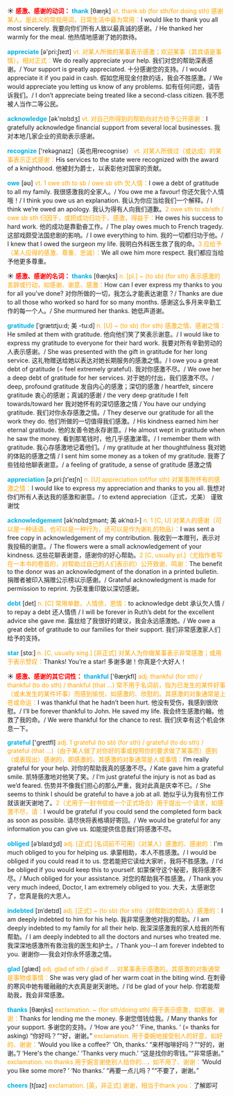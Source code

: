 ☀ <font color="red">**感激、感谢的动词：**</font>
<font color="sky blue">**thank**</font> [θæŋk] 
<font color="orange">vt. thank sb (for sth/for doing sth) 感谢某人。是此义的常规用词，日常生活中最为常用：</font>I would like to thank you all most sincerely. 我要向你们所有人致以最真诚的感谢。/ He thanked her warmly for the meal. 他热情地感谢了她的款待。

<font color="sky blue">**appreciate**</font> [ə'pri:ʃɪeɪt] 
<font color="orange">vt. 对某人所做的某事表示感激；欢迎某事（其宾语是事情）。相对正式：</font>We do really appreciate your help. 我们对您的帮助深表感谢。/ Your support is greatly appreciated. 十分感谢您的支持。/ I would appreciate it if you paid in cash. 假如您用现金付款的话，我会不胜感激。/ We would appreciate you letting us know of any problems. 如有任何问题，请告诉我们。/ I don’t appreciate being treated like a second-class citizen. 我不愿被人当作二等公民。

<font color="sky blue">**acknowledge**</font> [ək'nɒlɪdӡ] 
<font color="orange">vt. 对自己所得到的帮助向对方给予公开感谢：</font>I gratefully acknowledge financial support from several local businesses. 我对本地几家企业的资助表示感谢。

<font color="sky blue">**recognize**</font> ['rekəɡnaɪz]（英也用recognise）
<font color="orange">vt. 对某人所做过（或达成）的某事表示正式感谢：</font>His services to the state were recognized with the award of a knighthood. 他被封为爵士，以表彰他对国家的贡献。

<font color="sky blue">**owe**</font> [əʊ] 
<font color="orange">vt. 1 owe sth to sb / owe sb sth 欠人情：</font>I owe a debt of gratitude to all my family. 我很感激我的全家人。/ You owe me a favour! 你还欠我个人情哦！/ I think you owe us an explanation. 我认为你应当给我们一个解释。/ I think we’re owed an apology. 我认为得有人向我们道歉。<font color="orange">2 owe sth to sb/sth / owe sb sth 归因于，或把成功归功于，感激，得益于：</font>He owes his success to hard work. 他的成功是靠勤奋工作。/ The play owes much to French tragedy. 这部戏颇受法国悲剧的影响。/ I owe everything to him. 我的一切都归功于他。/ I knew that I owed the surgeon my life. 我明白外科医生救了我的命。<font color="orange">3 应给予（某人应得的感激、尊重、忠诚）：</font>We all owe him more respect. 我们都应当给予他更多尊重。

☀ <font color="red">**感激、感谢的名词：**</font>
<font color="sky blue">**thanks**</font> [θæŋks]
<font color="orange">n. [pl.] ~ (to sb) (for sth) 表示感激的言辞或行动，如感谢、谢意、感激：</font>How can I ever express my thanks to you for all you've done? 对你所做的一切，我怎么才能表达谢意？/ Thanks are due to all those who worked so hard for so many months. 感谢这么多月来辛勤工作的每一个人。/ She murmured her thanks. 她低声道谢。

<font color="sky blue">**gratitude**</font> [ˈgrætɪtju:d; 美 -tu:d]
<font color="orange">n. [U] ~ (to sb) (for sth) 感激之情、感谢之情：</font>He smiled at them with gratitude. 他向他们笑了笑表示谢意。/ I would like to express my gratitude to everyone for their hard work. 我要对所有辛勤劳动的人表示感谢。/ She was presented with the gift in gratitude for her long service. 这礼物赠送给她以表达对她长期服务的感激之情。/ I owe you a great debt of gratitude (= feel extremely grateful). 我对你感激不尽。/ We owe her a deep debt of gratitude for her services. 对于她的付出，我们感激不尽。/ deep, profound gratitude 发自内心的感激；深切的感激 / heartfelt, sincere gratitude 衷心的感谢；真诚的感谢 / the very deep gratitude I felt towards/toward her 我对她怀有的深切感激之情 / You have our undying gratitude. 我们对你永存感激之情。/ They deserve our gratitude for all the work they do. 他们所做的一切值得我们感激。/ His kindness earned him her eternal gratitude. 他的友善令她永存谢意。/ He almost wept in gratitude when he saw the money. 看到那笔钱时，他几乎感激涕零。/ I remember them with gratitude. 我心存感激地记着他们。/ my gratitude at her thoughtfulness 我对她的体贴的感激之情 / I sent him some money as a token of my gratitude. 我寄了些钱给他聊表谢意。/ a feeling of gratitude, a sense of gratitude 感激之情

<font color="sky blue">**appreciation**</font> [ə͵pri:ʃɪ'eɪʃn] 
<font color="orange">n. [U] appreciation (of/for sth) 对某事所怀有的感激之情：</font>I would like to express my appreciation and thanks to you all. 我想对你们所有人表达我的感激和谢意。/ to extend appreciation（正式，尤美） 谨致谢忱
           
<font color="sky blue">**acknowledgement**</font> [əkˈnɒlɪdʒmənt; 美 əkˈnɑ:l-]
<font color="orange">n. 1 [C, U] 对某人的感谢（可以是一种话语，也可以是一种行为，还可以是作为谢礼的物品）：</font>I was sent a free copy in acknowledgement of my contribution. 我收到一本赠刊，表示对我投稿的谢意。/ The flowers were a small acknowledgement of your kindness. 这些花聊表谢意，感谢你的好心帮助。<font color="orange">2 [C, usually pl.]（尤指作者写在一本书的卷首的，对帮助过自己的人们表示的）公开致谢、鸣谢：</font>The benefit to the donor was an acknowledgment of the donation in a printed bulletin. 捐赠者被印入捐赠公示榜以示感谢。/ Grateful acknowledgment is made for permission to reprint. 为获准重印致以深切感谢。

<font color="sky blue">**debt**</font> [det] 
<font color="orange">n. [C] 常用单数，人情债，恩情：</font>to acknowledge debt 承认欠人情 / to repay a debt 还人情债 / I will be forever in Ruth’s debt for the excellent advice she gave me. 露丝给了我很好的建议，我会永远感激她。/ We owe a great debt of gratitude to our families for their support. 我们非常感激家人们给予的支持。

<font color="sky blue">**star**</font> [stɑː] 
<font color="orange">n. [C, usually sing.] [非正式] 对某人为你做某事表示非常感激；或用于表示赞叹：</font>Thanks! You’re a star! 多谢多谢！你真是个大好人！

☀ <font color="red">**感激、感谢的其它词性：**</font>
<font color="sky blue">**thankful**</font> ['θæŋkfl] 
<font color="orange">adj. thankful (for sth) / thankful (to do sth) / thankful (that ...) 常不用于名词前，指为已发生的某件好事（或未发生的某件坏事）而感到愉悦，如感激的、欣慰的。其感激的对象通常是上苍或命运：</font>I was thankful that he hadn’t been hurt. 他没有受伤，我感到很欣慰。/ I’ll be forever thankful to John. He saved my life. 我会终生感激约翰。他救了我的命。/ We were thankful for the chance to rest. 我们庆幸有这个机会休息一下。

<font color="sky blue">**grateful**</font> ['ɡreɪtfl] 
<font color="orange">adj. 1 grateful (to sb) (for sth) / grateful (to do sth) / grateful (that ...)（由于某人做了对你好的事或按照你的要求做了某事而）感到（或表现出）感谢的，即感激的。其感激的对象通常是人或事情：</font>I’m really grateful for your help. 对你的帮助我真的感激不尽。/ Kate gave him a grateful smile. 凯特感激地对他笑了笑。/ I’m just grateful the injury is not as bad as we’d feared. 伤势并不像我们担心的那么严重，我对此真是庆幸不已。/ She seems to think I should be grateful to have a job at all. 她似乎认为我有份工作就该谢天谢地了。<font color="orange">2（尤用于一封书信或一个正式场合）用于提出一个请求，如感激不尽，请：</font>I would be grateful if you could send the completed form back as soon as possible. 请尽快将表格填好寄回。/ We would be grateful for any information you can give us. 如能提供信息我们将感激不尽。
                      
<font color="sky blue">**obliged**</font> [əˈblaɪdʒd]
<font color="orange">adj. [正式] [名词前不可用]（对某人）感激的、感谢的：</font>I'm much obliged to you for helping us. 承蒙相助，本人不胜感激。/ I would be obliged if you could read it to us. 您若能把它读给大家听，我将不胜感激。/ I'd be obliged if you would keep this to yourself. 如蒙保守这个秘密，我将感激不尽。/ Much obliged for your assistance. 对您的帮助我不胜感激。/ Thank you very much indeed, Doctor, I am extremely obliged to you. 大夫，太感谢您了，您真是我的大恩人。

<font color="sky blue">**indebted**</font> [ɪnˈdetɪd]
<font color="orange">adj. [正式] ~ (to sb) (for sth)（对帮助过你的人）感激的：</font>I am deeply indebted to him for his help. 我非常感激他对我的帮助。/ I am deeply indebted to my family for all their help. 我深深感激我的家人给我的所有帮助。/ I am deeply indebted to all the doctors and nurses who treated me. 我深深地感激所有救治我的医生和护士。/ Thank you--I am forever indebted to you. 谢谢你—-我会对你永怀感激之情。

<font color="sky blue">**glad**</font> [ɡlæd] 
<font color="orange">adj. glad of sth / glad if ... 对某事表示感激的。其感激的对象通常是事物或事情：</font>She was very glad of her warm coat in the biting wind. 在刺骨的寒风中她有暖融融的大衣真是谢天谢地。/ I’d be glad of your help. 你若能帮助我，我会非常感激。
           
<font color="sky blue">**thanks**</font> [θæŋks]
<font color="orange">exclamation. ~ (for sth/doing sth) 用于表示感激，如感谢、谢谢：</font>Thanks for lending me the money. 多谢您借钱给我。/ Many thanks for your support. 多谢您的支持。/ ‘How are you? ’ ‘Fine, thanks. ’ (= thanks for asking) “你好吗？”“好，谢谢。” <font color="orange">exclamation. 用于委婉地接受别人的好意，如好的、谢谢：</font>‘Would you like a coffee?’ ‘Oh, thanks.’ “来杯咖啡好吗？”“好的，谢谢。”/ ‘Here's the change.’ ‘Thanks very much.’ “这是找你的零钱。”“非常感谢。” <font color="orange">exclamation. no thanks 用于婉言谢绝别人给你的…，如不用了、谢谢：</font>‘Would you like some more? ’ ‘No thanks.’ “再要一点儿吗？”“不要了，谢谢。” 

<font color="sky blue">**cheers**</font> [tʃɪəz] 
<font color="orange">exclamation. [英，非正式] 谢谢，相当于thank you：</font>了解即可

